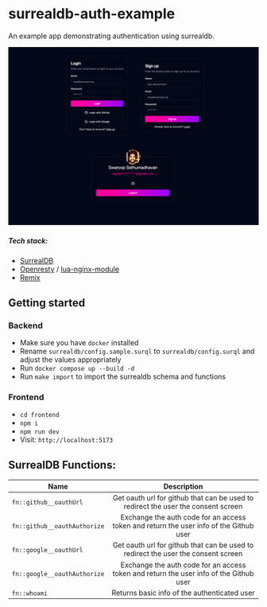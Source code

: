 # surrealdb-auth-example

An example app demonstrating authentication using surrealdb.

![A screenshot showing various screens of the app](./screenshot.png "surrealdb auth screenshot")

##### Tech stack:

- [SurrealDB](https://surrealdb.com/)
- [Openresty](https://openresty.org/) / [lua-nginx-module](https://github.com/openresty/lua-nginx-module)
- [Remix](https://remix.run/)

## Getting started

### Backend

- Make sure you have `docker` installed
- Rename `surrealdb/config.sample.surql` to `surrealdb/config.surql` and adjust the values appropriately
- Run `docker compose up --build -d`
- Run `make import` to import the surrealdb schema and functions

### Frontend

- `cd frontend`
- `npm i`
- `npm run dev`
- Visit: `http://localhost:5173`

## SurrealDB Functions:

| Name                         |                                      Description                                       |
| ---------------------------- | :------------------------------------------------------------------------------------: |
| `fn::github__oauthUrl`       |   Get oauth url for github that can be used to redirect the user the consent screen    |
| `fn::github__oauthAuthorize` | Exchange the auth code for an access token and return the user info of the Github user |
| `fn::google__oauthUrl`       |   Get oauth url for github that can be used to redirect the user the consent screen    |
| `fn::google__oauthAuthorize` | Exchange the auth code for an access token and return the user info of the Github user |
| `fn::whoami`                 |                      Returns basic info of the authenticated user                      |

